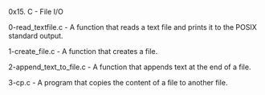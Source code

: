 0x15. C - File I/O

0-read_textfile.c - A function that reads a text file and prints it to the POSIX standard output.

1-create_file.c - A function that creates a file.

2-append_text_to_file.c - A  function that appends text at the end of a file.

3-cp.c - A program that copies the content of a file to another file.

